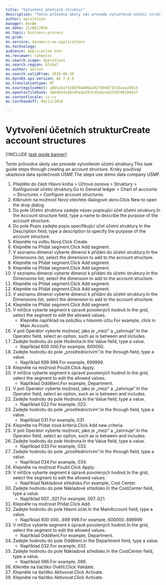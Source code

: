 ```yaml
--- 
title: "Vytvoření účetních struktur"
description: "Tento průvodce úkoly vás provede vytvořením účetní struktury."
author: aprilolson
manager: AnnBe
ms.date: 11/08/2016
ms.topic: business-process
ms.prod: 
ms.service: dynamics-ax-applications
ms.technology: 
audience: Application User
ms.reviewer: twheeloc
ms.search.scope: Operations
ms.search.region: Global
ms.author: aolson
ms.search.validFrom: 2016-06-30
ms.dyn365.ops.version: AX 7.0.0
ms.translationtype: HT
ms.sourcegitcommit: a8b5a5af5108744406a3d2fb84d7151baea2481b
ms.openlocfilehash: 38e90441803d5eda397e35eb2c6d310790189d5f
ms.contentlocale: cs-cz
ms.lasthandoff: 04/13/2018

---
```

# <a name="create-account-structures"></a><span data-ttu-id="a107b-103">Vytvoření účetních struktur</span><span class="sxs-lookup"><span data-stu-id="a107b-103">Create account structures</span></span>

[!INCLUDE [task guide banner](../../includes/task-guide-banner.md)]

<span data-ttu-id="a107b-104">Tento průvodce úkoly vás provede vytvořením účetní struktury.</span><span class="sxs-lookup"><span data-stu-id="a107b-104">This task guide steps through creating an account structure.</span></span> <span data-ttu-id="a107b-105">Kroky používají ukázková data společnosti USMF.</span><span class="sxs-lookup"><span data-stu-id="a107b-105">The steps use demo data company USMF.</span></span>

1. <span data-ttu-id="a107b-106">Přejděte do části Hlavní kniha > Účtová osnova > Struktury > Konfigurovat účetní struktury.</span><span class="sxs-lookup"><span data-stu-id="a107b-106">Go to General ledger > Chart of accounts > Structures > Configure account structures.</span></span>
2. <span data-ttu-id="a107b-107">Kliknutím na možnost Nový otevřete dialogové okno.</span><span class="sxs-lookup"><span data-stu-id="a107b-107">Click New to open the drop dialog.</span></span>
3. <span data-ttu-id="a107b-108">Do pole Účetní struktura zadejte název popisující účel účetní struktury.</span><span class="sxs-lookup"><span data-stu-id="a107b-108">In the Account structure field, type a name to describe the purpose of the account structure.</span></span>
4. <span data-ttu-id="a107b-109">Do pole Popis zadejte popis specifikující účel účetní struktury.</span><span class="sxs-lookup"><span data-stu-id="a107b-109">In the Description field, type a description to specify the purpose of the account structure.</span></span>
5. <span data-ttu-id="a107b-110">Klepněte na volbu Nový.</span><span class="sxs-lookup"><span data-stu-id="a107b-110">Click Create.</span></span>
6. <span data-ttu-id="a107b-111">Klepněte na Přidat segment.</span><span class="sxs-lookup"><span data-stu-id="a107b-111">Click Add segment.</span></span>
7. <span data-ttu-id="a107b-112">V seznamu dimenzí vyberte dimenzi k přidání do účetní struktury.</span><span class="sxs-lookup"><span data-stu-id="a107b-112">In the Dimensions list, select the dimension to add to the account structure.</span></span>
8. <span data-ttu-id="a107b-113">Klepněte na Přidat segment.</span><span class="sxs-lookup"><span data-stu-id="a107b-113">Click Add segment.</span></span>
9. <span data-ttu-id="a107b-114">Klepněte na Přidat segment.</span><span class="sxs-lookup"><span data-stu-id="a107b-114">Click Add segment.</span></span>
10. <span data-ttu-id="a107b-115">V seznamu dimenzí vyberte dimenzi k přidání do účetní struktury.</span><span class="sxs-lookup"><span data-stu-id="a107b-115">In the Dimensions list, select the dimension to add to the account structure.</span></span>
11. <span data-ttu-id="a107b-116">Klepněte na Přidat segment.</span><span class="sxs-lookup"><span data-stu-id="a107b-116">Click Add segment.</span></span>
12. <span data-ttu-id="a107b-117">Klepněte na Přidat segment.</span><span class="sxs-lookup"><span data-stu-id="a107b-117">Click Add segment.</span></span>
13. <span data-ttu-id="a107b-118">V seznamu dimenzí vyberte dimenzi k přidání do účetní struktury.</span><span class="sxs-lookup"><span data-stu-id="a107b-118">In the Dimensions list, select the dimension to add to the account structure.</span></span>
14. <span data-ttu-id="a107b-119">Klepněte na Přidat segment.</span><span class="sxs-lookup"><span data-stu-id="a107b-119">Click Add segment.</span></span>
15. <span data-ttu-id="a107b-120">V mřížce vyberte segment k úpravě povolených hodnot.</span><span class="sxs-lookup"><span data-stu-id="a107b-120">In the grid, select the segment to edit the allowed values.</span></span>
    * <span data-ttu-id="a107b-121">Klepněte například na položku v hlavním účtu.</span><span class="sxs-lookup"><span data-stu-id="a107b-121">For example, click in Main Account.</span></span>  
16. <span data-ttu-id="a107b-122">V poli Operátor vyberte možnost, jako je „mezi“ a „zahrnuje“.</span><span class="sxs-lookup"><span data-stu-id="a107b-122">In the Operator field, select an option, such as is between and includes.</span></span>
17. <span data-ttu-id="a107b-123">Zadejte hodnotu do pole Hodnota.</span><span class="sxs-lookup"><span data-stu-id="a107b-123">In the Value field, type a value.</span></span>
    * <span data-ttu-id="a107b-124">Například 600 000.</span><span class="sxs-lookup"><span data-stu-id="a107b-124">For example, 600000.</span></span>  
18. <span data-ttu-id="a107b-125">Zadejte hodnotu do pole „prostřednictvím“.</span><span class="sxs-lookup"><span data-stu-id="a107b-125">In the through field, type a value.</span></span>
    * <span data-ttu-id="a107b-126">Například 699 999.</span><span class="sxs-lookup"><span data-stu-id="a107b-126">For example, 699999.</span></span>  
19. <span data-ttu-id="a107b-127">Klepněte na možnost Použít.</span><span class="sxs-lookup"><span data-stu-id="a107b-127">Click Apply.</span></span>
20. <span data-ttu-id="a107b-128">V mřížce vyberte segment k úpravě povolených hodnot.</span><span class="sxs-lookup"><span data-stu-id="a107b-128">In the grid, select the segment to edit the allowed values.</span></span>
    * <span data-ttu-id="a107b-129">Například Oddělení.</span><span class="sxs-lookup"><span data-stu-id="a107b-129">For example, Department.</span></span>  
21. <span data-ttu-id="a107b-130">V poli Operátor vyberte možnost, jako je „mezi“ a „zahrnuje“.</span><span class="sxs-lookup"><span data-stu-id="a107b-130">In the Operator field, select an option, such as is between and includes.</span></span>
22. <span data-ttu-id="a107b-131">Zadejte hodnotu do pole Hodnota.</span><span class="sxs-lookup"><span data-stu-id="a107b-131">In the Value field, type a value.</span></span>
    * <span data-ttu-id="a107b-132">Například 022.</span><span class="sxs-lookup"><span data-stu-id="a107b-132">For example, 022.</span></span>  
23. <span data-ttu-id="a107b-133">Zadejte hodnotu do pole „prostřednictvím“.</span><span class="sxs-lookup"><span data-stu-id="a107b-133">In the through field, type a value.</span></span>
    * <span data-ttu-id="a107b-134">Například 031.</span><span class="sxs-lookup"><span data-stu-id="a107b-134">For example, 031.</span></span>  
24. <span data-ttu-id="a107b-135">Klepněte na Přidat nová kritéria.</span><span class="sxs-lookup"><span data-stu-id="a107b-135">Click Add new criteria.</span></span>
25. <span data-ttu-id="a107b-136">V poli Operátor vyberte možnost, jako je „mezi“ a „zahrnuje“.</span><span class="sxs-lookup"><span data-stu-id="a107b-136">In the Operator field, select an option, such as is between and includes.</span></span>
26. <span data-ttu-id="a107b-137">Zadejte hodnotu do pole Hodnota.</span><span class="sxs-lookup"><span data-stu-id="a107b-137">In the Value field, type a value.</span></span>
    * <span data-ttu-id="a107b-138">Například 033.</span><span class="sxs-lookup"><span data-stu-id="a107b-138">For example, 033.</span></span>  
27. <span data-ttu-id="a107b-139">Zadejte hodnotu do pole „prostřednictvím“.</span><span class="sxs-lookup"><span data-stu-id="a107b-139">In the through field, type a value.</span></span>
    * <span data-ttu-id="a107b-140">Například 034.</span><span class="sxs-lookup"><span data-stu-id="a107b-140">For example, 034.</span></span>  
28. <span data-ttu-id="a107b-141">Klepněte na možnost Použít.</span><span class="sxs-lookup"><span data-stu-id="a107b-141">Click Apply.</span></span>
29. <span data-ttu-id="a107b-142">V mřížce vyberte segment k úpravě povolených hodnot.</span><span class="sxs-lookup"><span data-stu-id="a107b-142">In the grid, select the segment to edit the allowed values.</span></span>
    * <span data-ttu-id="a107b-143">Například Nákladové středisko.</span><span class="sxs-lookup"><span data-stu-id="a107b-143">For example, Cost Center.</span></span>  
30. <span data-ttu-id="a107b-144">Zadejte hodnotu do pole Nákladové středisko.</span><span class="sxs-lookup"><span data-stu-id="a107b-144">In the CostCenter field, type a value.</span></span>
    * <span data-ttu-id="a107b-145">Například 007…021.</span><span class="sxs-lookup"><span data-stu-id="a107b-145">For example, 007..021.</span></span>  
31. <span data-ttu-id="a107b-146">Klepněte na možnost Přidat.</span><span class="sxs-lookup"><span data-stu-id="a107b-146">Click Add.</span></span>
32. <span data-ttu-id="a107b-147">Zadejte hodnotu do pole Hlavní účet.</span><span class="sxs-lookup"><span data-stu-id="a107b-147">In the MainAccount field, type a value.</span></span>
    * <span data-ttu-id="a107b-148">Například 600 000…699 999.</span><span class="sxs-lookup"><span data-stu-id="a107b-148">For example, 600000..699999</span></span>  
33. <span data-ttu-id="a107b-149">V mřížce vyberte segment k úpravě povolených hodnot.</span><span class="sxs-lookup"><span data-stu-id="a107b-149">In the grid, select the segment to edit the allowed values.</span></span>
    * <span data-ttu-id="a107b-150">Například Oddělení.</span><span class="sxs-lookup"><span data-stu-id="a107b-150">For example, Department.</span></span>  
34. <span data-ttu-id="a107b-151">Zadejte hodnotu do pole Oddělení.</span><span class="sxs-lookup"><span data-stu-id="a107b-151">In the Department field, type a value.</span></span>
    * <span data-ttu-id="a107b-152">Například 032.</span><span class="sxs-lookup"><span data-stu-id="a107b-152">For example, 032.</span></span>  
35. <span data-ttu-id="a107b-153">Zadejte hodnotu do pole Nákladové středisko.</span><span class="sxs-lookup"><span data-stu-id="a107b-153">In the CostCenter field, type a value.</span></span>
    * <span data-ttu-id="a107b-154">Například 086.</span><span class="sxs-lookup"><span data-stu-id="a107b-154">For example, 086.</span></span>  
36. <span data-ttu-id="a107b-155">Klikněte na tlačítko Ověřit.</span><span class="sxs-lookup"><span data-stu-id="a107b-155">Click Validate.</span></span>
37. <span data-ttu-id="a107b-156">Klepněte na tlačítko Aktivovat.</span><span class="sxs-lookup"><span data-stu-id="a107b-156">Click Activate.</span></span>
38. <span data-ttu-id="a107b-157">Klepněte na tlačítko Aktivovat.</span><span class="sxs-lookup"><span data-stu-id="a107b-157">Click Activate.</span></span>


